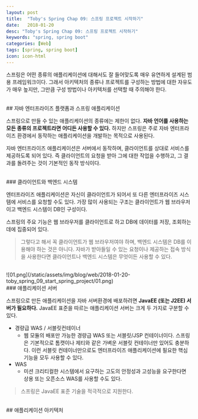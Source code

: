 ```yaml
---
layout: post
title:  "Toby's Spring Chap 09: 스프링 프로젝트 시작하기"
date:   2018-01-20
desc: "Toby's Spring Chap 09: 스프링 프로젝트 시작하기"
keywords: "spring, spring boot"
categories: [Web]
tags: [spring, spring boot]
icon: icon-html
---
```


스프링은 어떤 종류의 애플리케이션에 대해서도 잘 들어맞도록 매우 유연하게 설계된 범용 프레임워크이다. 그래서 아키텍처의 종류나 프로젝트를 구성하는 방법에 대한 자유도가 매우 높지만, 그만큼 구성 방법이나 아키텍처를 선택할 때 주의해야 한다.

<br>
## 자바 엔터프라이즈 플랫폼과 스프링 애플리케이션

스프링으로 만들 수 있는 애플리케이션의 종류에는 제한이 없다. **자바 언어를 사용하는 모든 종류의 프로젝트라면 어디든 사용할 수 있다.** 하지만 스프링은 주로 자바 엔터프라이즈 환경에서 동작하는 애플리케이션을 개발하는 목적으로 사용된다.

자바 엔터프라이즈 애플리케이션은 서버에서 동작하며, 클라이언트를 상대로 서비스를 제공하도록 되어 있다. 즉 클라이언트의 요청을 받아 그에 대한 작업을 수행하고, 그 결과를 돌려주는 것이 기본적인 동작 방식이다.

<br>
### 클라이언트와 백엔드 시스템

엔터프라이즈 애플리케이션은 자신이 클라이언트가 되어서 또 다른 엔터프라이즈 시스템에 서비스를 요청할 수도 있다. 가장 많이 사용되는 구조는 클라이언트가 웹 브라우저이고 백엔드 시스템이 DB인 구성이다.

스프링의 주요 기능은 웹 브라우저를 클라이언트로 하고 DB에 데이터를 저장, 조회하는데에 집중되어 있다.

> 그렇다고 해서 꼭 클라이언트가 웹 브라우저여야 하며, 백엔드 시스템은 DB를 이용해야 하는 것은 아니다. 자바가 받아들일 수 있는 요청이나 제공하는 접속 방식을 사용한다면 클라이언트나 백엔드 시스템은 무엇이든 사용할 수 있다.

<br>
![01.png](/static/assets/img/blog/web/2018-01-20-toby_spring_09_start_spring_project/01.png)

<br>
### 애플리케이션 서버

스프링으로 만든 애플리케이션을 자바 서버환경에 배포하려면 **JavaEE (또는 J2EE) 서버가 필요하다.**
JavaEE 표준을 따르는 애플리케이션 서버는 크게 두 가지로 구분할 수 있다. 

* 경량급 WAS / 서블릿컨테이너
  * 웹 모듈의 배포만 가능한 경량급 WAS 또는 서블릿/JSP 컨테이너이다. 스프링은 기본적으로 톰캣이나 제티와 같은 가벼운 서블릿 컨테이너만 있어도 충분하다. 이런 서블릿 컨테이너만으로도 엔터프라이즈 애플리케이션에 필요한 핵심기능을 모두 사용할 수 있다.
* WAS
  * 미션 크리티컬한 시스템에서 요구하는 고도의 안정성과 고성능을 요구한다면 상용 또는 오픈소스 WAS를 사용할 수도 있다.

> 스프링은 JavaEE 표준 기술을 적극적으로 지원한다.

<br>
## 애플리케이션 아키텍처

